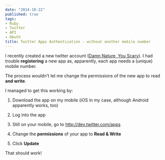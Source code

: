 ```yaml
---
date: "2014-10-22"
published: true
tags:
- Ruby
- Twitter
- API
- OAuth
title: Twitter Apps Authentication - without another mobile number
---
```


I recently created a new twitter account ([Damn Nature, You Scary](http://twitter.com/damnnaturescary)). I had trouble **registering** a new app as, apparently, each app needs a (unique) mobile number.

The process wouldn't let me change the permissions of the new app to read **and write**.

I managed to get this working by:

1. Download the app on my mobile (iOS in my case, although Android apparently works, too)

2. Log into the app

3. Still on your mobile, go to http://dev.twitter.com/apps

3. Change the **permissions** of your app to **Read & Write**

4. Click **Update**

That should work!
